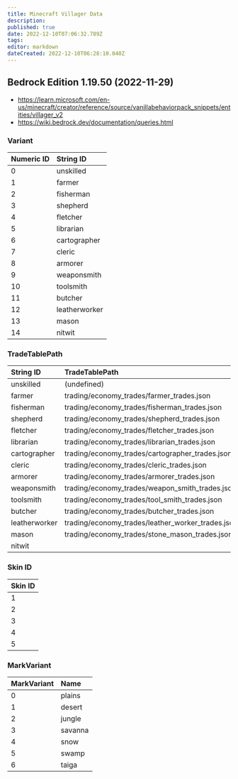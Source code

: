 ```yaml
---
title: Minecraft Villager Data
description: 
published: true
date: 2022-12-10T07:06:32.789Z
tags: 
editor: markdown
dateCreated: 2022-12-10T06:28:10.040Z
---
```


## Bedrock Edition 1.19.50 (2022-11-29)

- <https://learn.microsoft.com/en-us/minecraft/creator/reference/source/vanillabehaviorpack_snippets/entities/villager_v2>
- <https://wiki.bedrock.dev/documentation/queries.html>

### Variant

|Numeric ID|String ID|
|:--|:--|
|0|unskilled|
|1|farmer|
|2|fisherman|
|3|shepherd|
|4|fletcher|
|5|librarian|
|6|cartographer|
|7|cleric|
|8|armorer|
|9|weaponsmith|
|10|toolsmith|
|11|butcher|
|12|leatherworker|
|13|mason|
|14|nitwit|

### TradeTablePath

|String ID|TradeTablePath|
|:--|:--|
|unskilled|(undefined)|
|farmer|trading/economy_trades/farmer_trades.json|
|fisherman|trading/economy_trades/fisherman_trades.json|
|shepherd|trading/economy_trades/shepherd_trades.json|
|fletcher|trading/economy_trades/fletcher_trades.json|
|librarian|trading/economy_trades/librarian_trades.json|
|cartographer|trading/economy_trades/cartographer_trades.json|
|cleric|trading/economy_trades/cleric_trades.json|
|armorer|trading/economy_trades/armorer_trades.json|
|weaponsmith|trading/economy_trades/weapon_smith_trades.json|
|toolsmith|trading/economy_trades/tool_smith_trades.json|
|butcher|trading/economy_trades/butcher_trades.json|
|leatherworker|trading/economy_trades/leather_worker_trades.json|
|mason|trading/economy_trades/stone_mason_trades.json"|
|nitwit||

### Skin ID

|Skin ID|
|:--|
|1|
|2|
|3|
|4|
|5|

### MarkVariant

|MarkVariant|Name|
|:--|:--|
|0|plains|
|1|desert|
|2|jungle|
|3|savanna|
|4|snow|
|5|swamp|
|6|taiga|
